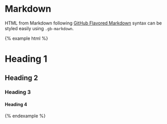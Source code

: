 # Markdown

HTML from Markdown following [GitHub Flavored Markdown](https://help.github.com/articles/github-flavored-markdown/) syntax can be styled easily using `.gb-markdown`.

{% example html %}
<div class="gb-markdown">
    <h1>Heading 1</h1>
    <h2>Heading 2</h2>
    <h3>Heading 3</h3>
    <h4>Heading 4</h4>
</div>
{% endexample %}
